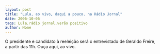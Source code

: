 ```yaml
---
layout: post
title: "Lula, ao vivo, daqui a pouco, na Rádio Jornal"
date: 2006-10-06
tags: Lula,rádio jornal,verão positivo
author: None
---
```

O presidente e candidato à reeleição será o entrevistado de Geraldo Freire, a partir das 11h.
Ouça aqui, ao vivo. 